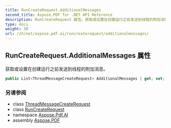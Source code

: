 ```yaml
---
title: RunCreateRequest.AdditionalMessages
second_title: Aspose.PDF for .NET API Reference
description: RunCreateRequest 属性。获取或设置在创建运行之前发送到线程的附加消息
type: docs
weight: 30
url: /zh/net/aspose.pdf.ai/runcreaterequest/additionalmessages/
---
```

## RunCreateRequest.AdditionalMessages 属性

获取或设置在创建运行之前发送到线程的附加消息。

```csharp
public List<ThreadMessageCreateRequest> AdditionalMessages { get; set; }
```

### 另请参阅

* class [ThreadMessageCreateRequest](../../threadmessagecreaterequest/)
* class [RunCreateRequest](../)
* namespace [Aspose.Pdf.AI](../../../aspose.pdf.ai/)
* assembly [Aspose.PDF](../../../)